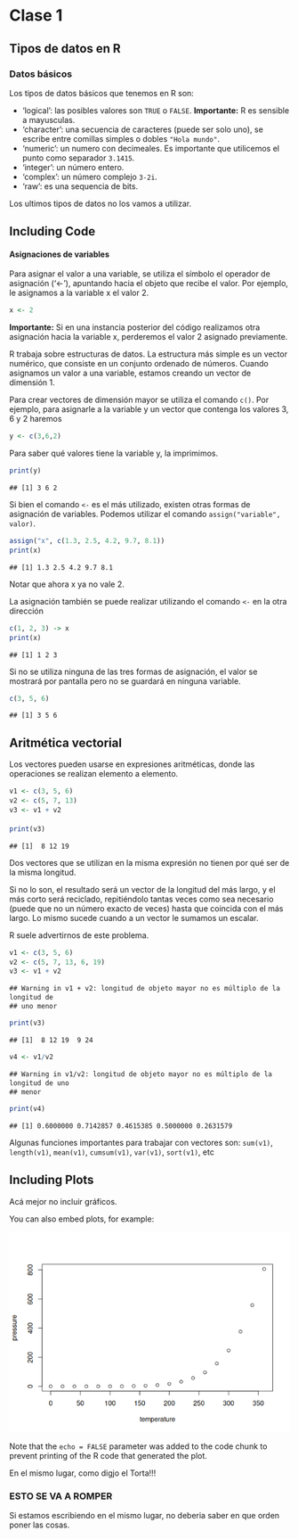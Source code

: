 Clase 1
================

## Tipos de datos en R

### Datos básicos

Los tipos de datos básicos que tenemos en R son:

- ‘logical’: las posibles valores son `TRUE` o `FALSE`. **Importante:**
  R es sensible a mayusculas.
- ‘character’: una secuencia de caracteres (puede ser solo uno), se
  escribe entre comillas simples o dobles `"Hola mundo"`.
- ‘numeric’: un numero con decimeales. Es importante que utilicemos el
  punto como separador `3.1415`.
- ‘integer’: un número entero.
- ‘complex’: un número complejo `3-2i`.
- ‘raw’: es una sequencia de bits.

Los ultimos tipos de datos no los vamos a utilizar.

## Including Code

#### Asignaciones de variables

Para asignar el valor a una variable, se utiliza el símbolo el operador
de asignación (‘\<-’), apuntando hacia el objeto que recibe el valor.
Por ejemplo, le asignamos a la variable x el valor 2.

``` r
x <- 2
```

**Importante:** Si en una instancia posterior del código realizamos otra
asignación hacia la variable x, perderemos el valor 2 asignado
previamente.

R trabaja sobre estructuras de datos. La estructura más simple es un
vector numérico, que consiste en un conjunto ordenado de números. Cuando
asignamos un valor a una variable, estamos creando un vector de
dimensión 1.

Para crear vectores de dimensión mayor se utiliza el comando `c()`. Por
ejemplo, para asignarle a la variable y un vector que contenga los
valores 3, 6 y 2 haremos

``` r
y <- c(3,6,2)
```

Para saber qué valores tiene la variable y, la imprimimos.

``` r
print(y)
```

    ## [1] 3 6 2

Si bien el comando `<-` es el más utilizado, existen otras formas de
asignación de variables. Podemos utilizar el comando
`assign("variable", valor)`.

``` r
assign("x", c(1.3, 2.5, 4.2, 9.7, 8.1))
print(x)
```

    ## [1] 1.3 2.5 4.2 9.7 8.1

Notar que ahora x ya no vale 2.

La asignación también se puede realizar utilizando el comando `<-` en la
otra dirección

``` r
c(1, 2, 3) -> x
print(x)
```

    ## [1] 1 2 3

Si no se utiliza ninguna de las tres formas de asignación, el valor se
mostrará por pantalla pero no se guardará en ninguna variable.

``` r
c(3, 5, 6)
```

    ## [1] 3 5 6

## Aritmética vectorial

Los vectores pueden usarse en expresiones aritméticas, donde las
operaciones se realizan elemento a elemento.

``` r
v1 <- c(3, 5, 6)
v2 <- c(5, 7, 13)
v3 <- v1 + v2

print(v3)
```

    ## [1]  8 12 19

Dos vectores que se utilizan en la misma expresión no tienen por qué ser
de la misma longitud.

Si no lo son, el resultado será un vector de la longitud del más largo,
y el más corto será reciclado, repitiéndolo tantas veces como sea
necesario (puede que no un número exacto de veces) hasta que coincida
con el más largo. Lo mismo sucede cuando a un vector le sumamos un
escalar.

R suele advertirnos de este problema.

``` r
v1 <- c(3, 5, 6)
v2 <- c(5, 7, 13, 6, 19)
v3 <- v1 + v2
```

    ## Warning in v1 + v2: longitud de objeto mayor no es múltiplo de la longitud de
    ## uno menor

``` r
print(v3)
```

    ## [1]  8 12 19  9 24

``` r
v4 <- v1/v2
```

    ## Warning in v1/v2: longitud de objeto mayor no es múltiplo de la longitud de uno
    ## menor

``` r
print(v4)
```

    ## [1] 0.6000000 0.7142857 0.4615385 0.5000000 0.2631579

Algunas funciones importantes para trabajar con vectores son: `sum(v1)`,
`length(v1)`, `mean(v1)`, `cumsum(v1)`, `var(v1)`, `sort(v1)`, etc

## Including Plots

Acá mejor no incluir gráficos.

You can also embed plots, for example:

![](Clase1_files/figure-gfm/pressure-1.png)<!-- -->

Note that the `echo = FALSE` parameter was added to the code chunk to
prevent printing of the R code that generated the plot.

En el mismo lugar, como digjo el Torta!!!

### ESTO SE VA A ROMPER

Si estamos escribiendo en el mismo lugar, no deberia saber en que orden
poner las cosas.
